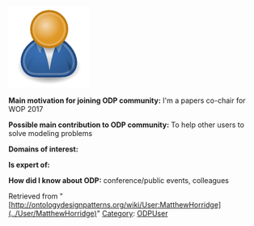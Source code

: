 [![Image:ODPUser.png](../images/a/a6/ODPUser.png)](../Image/ODPUser.png "Image:ODPUser.png")




  





__Main motivation for joining ODP community:__ I'm a papers co-chair for WOP 2017


__Possible main contribution to ODP community:__ To help other users to solve modeling problems


__Domains of interest:__


  



__Is expert of:__


  

__How did I know about ODP:__ conference/public events, colleagues






Retrieved from "[http://ontologydesignpatterns.org/wiki/User:MatthewHorridge](../User/MatthewHorridge)"
 [Category](http://ontologydesignpatterns.org/wiki/Special:Categories "Special:Categories"): [ODPUser](../Category/ODPUser "Category:ODPUser")